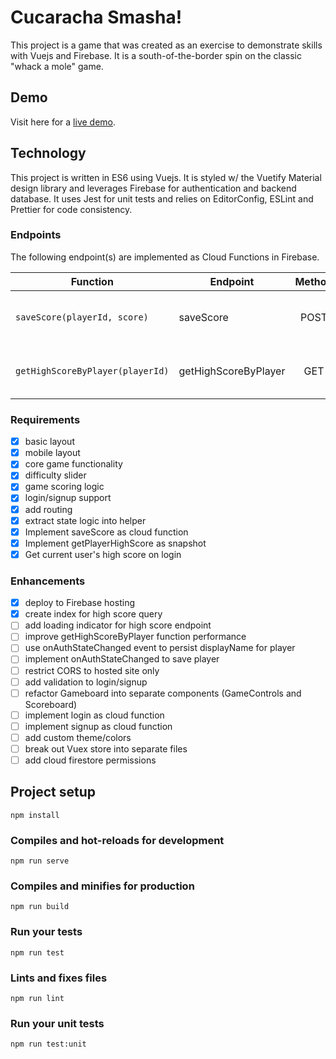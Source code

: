 # Cucaracha Smasha!

This project is a game that was created as an exercise to demonstrate skills with Vuejs and Firebase. It is a south-of-the-border spin on the classic "whack a mole" game.

## Demo

Visit here for a [live demo](https://cockroach-smash.firebaseapp.com).

## Technology

This project is written in ES6 using Vuejs. It is styled w/ the Vuetify Material design library and leverages Firebase for authentication and backend database. It uses Jest for unit tests and relies on EditorConfig, ESLint and Prettier for code consistency.

### Endpoints

The following endpoint(s) are implemented as Cloud Functions in Firebase.

| Function                         | Endpoint             | Method | Description                          |
| -------------------------------- | -------------------- | :----: | ------------------------------------ |
| `saveScore(playerId, score)`     | saveScore            |  POST  | store each finished game to document |
| `getHighScoreByPlayer(playerId)` | getHighScoreByPlayer |  GET   | get high score for a given player    |

### Requirements

- [x] basic layout
- [x] mobile layout
- [x] core game functionality
- [x] difficulty slider
- [x] game scoring logic
- [x] login/signup support
- [x] add routing
- [x] extract state logic into helper
- [x] Implement saveScore as cloud function
- [x] Implement getPlayerHighScore as snapshot
- [x] Get current user's high score on login

### Enhancements

- [x] deploy to Firebase hosting
- [x] create index for high score query
- [ ] add loading indicator for high score endpoint
- [ ] improve getHighScoreByPlayer function performance
- [ ] use onAuthStateChanged event to persist displayName for player
- [ ] implement onAuthStateChanged to save player
- [ ] restrict CORS to hosted site only
- [ ] add validation to login/signup
- [ ] refactor Gameboard into separate components (GameControls and Scoreboard)
- [ ] implement login as cloud function
- [ ] implement signup as cloud function
- [ ] add custom theme/colors
- [ ] break out Vuex store into separate files
- [ ] add cloud firestore permissions

## Project setup

```
npm install
```

### Compiles and hot-reloads for development

```
npm run serve
```

### Compiles and minifies for production

```
npm run build
```

### Run your tests

```
npm run test
```

### Lints and fixes files

```
npm run lint
```

### Run your unit tests

```
npm run test:unit
```
